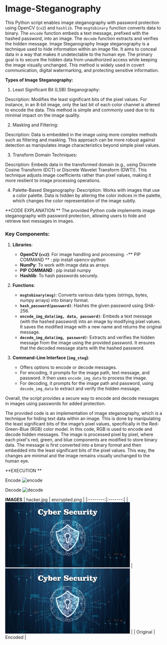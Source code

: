 # Image-Steganography
This Python script enables image steganography with password protection using OpenCV (`cv2`) and `hashlib`. The `msgtobinary` function converts data to binary. The `encode` function embeds a text message, prefixed with the hashed password, into an image. The `decode` function extracts and verifies the hidden message.
Image Steganography
Image steganography is a technique used to hide information within an image file. It aims to conceal data in a way that makes it undetectable to the human eye. The primary goal is to secure the hidden data from unauthorized access while keeping the image visually unchanged. This method is widely used in covert communication, digital watermarking, and protecting sensitive information.

**Types of Image Steganography:**
1. Least Significant Bit (LSB) Steganography:

Description: Modifies the least significant bits of the pixel values. For instance, in an 8-bit image, only the last bit of each color channel is altered to encode the data. This method is simple and commonly used due to its minimal impact on the image quality.

2. Masking and Filtering:

Description: Data is embedded in the image using more complex methods such as filtering and masking. This approach can be more robust against detection as manipulates image characteristics beyond simple pixel values.

3. Transform Domain Techniques:

Description: Embeds data in the transformed domain (e.g., using Discrete Cosine Transform (DCT) or Discrete Wavelet Transform (DWT)). This technique adjusts image coefficients rather than pixel values, making it more resilient to image processing operations.

4. Palette-Based Steganography:
Description: Works with images that use a color palette. Data is hidden by altering the color indices in the palette, which changes the color representation of the image subtly.

**CODE EXPLANATION **
The provided Python code implements image steganography with password protection, allowing users to hide and retrieve text messages in images. 

### Key Components:

1. **Libraries**:
   - **OpenCV (`cv2`)**: For image handling and processing.
   -** PIP COMMAND ** : pip install opencv-python
   - **NumPy**: To work with image data as arrays.
   - **PIP COMMAND** : pip install numpy
   - **Hashlib**: To hash passwords securely.


2. **Functions**:
   - **`msgtobinary(msg)`**: Converts various data types (strings, bytes, numpy arrays) into binary format.
   - **`hash_password(password)`**: Hashes the given password using SHA-256.
   - **`encode_img_data(img, data, password)`**: Embeds a text message (with the hashed password) into an image by modifying pixel values. It saves the modified image with a new name and returns the original message.
   - **`decode_img_data(img, password)`**: Extracts and verifies the hidden message from the image using the provided password. It ensures that the decoded message starts with the hashed password.

3. **Command-Line Interface (`img_steg`)**:
   - Offers options to encode or decode messages.
   - For encoding, it prompts for the image path, text message, and password. It then uses `encode_img_data` to process the image.
   - For decoding, it prompts for the image path and password, using `decode_img_data` to extract and verify the hidden message.

Overall, the script provides a secure way to encode and decode messages in images using passwords for added protection.

The provided code is an implementation of image steganography, which is a technique for hiding text data within an image. This is done by manipulating the least significant bits of the image’s pixel values, specifically in the Red-Green-Blue (RGB) color model.
In this code, RGB is used to encode and decode hidden messages. The image is processed pixel by pixel, where each pixel's red, green, and blue components are modified to store binary data. The message is first converted into a binary format and then embedded into the least significant bits of the pixel values. This way, the changes are minimal and the image remains visually unchanged to the human eye.

**EXECUTION **

Encode 
![encode](https://github.com/user-attachments/assets/26402cd7-385e-47af-92e0-4af05e059efa)

Decode
![decode](https://github.com/user-attachments/assets/78fc09bf-64c8-427e-b1b6-4d9b743f84ec)

**IMAGES**
| hacker.jpg | encrypted.png |
|:--------:|:-------:|
| <img src="cybersecurity.jpg" alt="Original Image" width="400"/> | <img src="encrypted.png" alt="Encoded Image" width="400"/> |
| Original | Encoded |
